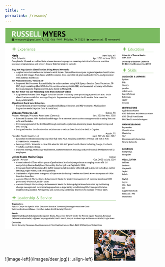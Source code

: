 ```yaml
---
title: ""
permalink: /resume/
---
```

<img src="images/Myers_Resume_July_2019.jpg"/>
![image-left](/images/deer.jpg){: .align-left}

<img src="/images/rekognition/photo-pile.jpg" alt="drawing" height="100"/>
